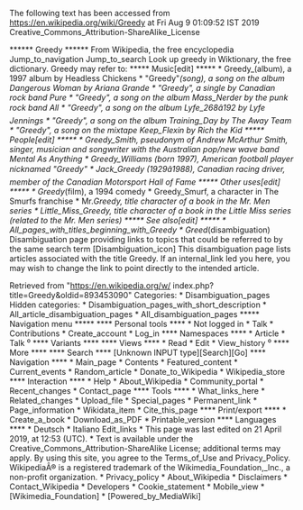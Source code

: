 The following text has been accessed from https://en.wikipedia.org/wiki/Greedy at Fri Aug 9 01:09:52 IST 2019
Creative_Commons_Attribution-ShareAlike_License




















****** Greedy ******
From Wikipedia, the free encyclopedia
Jump_to_navigation Jump_to_search
 Look up greedy in Wiktionary, the free dictionary.
Greedy may refer to:
***** Music[edit] *****
    * Greedy_(album), a 1997 album by Headless Chickens
    * "Greedy"_(song), a song on the album Dangerous Woman by Ariana Grande
    * "Greedy", a single by Canadian rock band Pure
    * "Greedy", a song on the album Mass_Nerder by the punk rock band All
    * "Greedy", a song on the album Lyfe_268â192 by Lyfe Jennings
    * "Greedy", a song on the album Training_Day by The Away Team
    * "Greedy", a song on the mixtape Keep_Flexin by Rich the Kid
***** People[edit] *****
    * Greedy_Smith, pseudonym of Andrew McArthur Smith, singer, musician and
      songwriter with the Australian pop/new wave band Mental As Anything
    * Greedy_Williams (born 1997), American football player nicknamed "Greedy"
    * Jack_Greedy (1929â1988), Canadian racing driver, member of the Canadian
      Motorsport Hall of Fame
***** Other uses[edit] *****
    * Greedy_(film), a 1994 comedy
    * Greedy_Smurf, a character in The Smurfs franchise
    * Mr._Greedy, title character of a book in the Mr. Men series
    * Little_Miss_Greedy, title character of a book in the Little Miss series
      (related to the Mr. Men series)
***** See also[edit] *****
    * All_pages_with_titles_beginning_with_Greedy
    * Greed_(disambiguation)
                      Disambiguation page providing links to topics that could
                      be referred to by the same search term
[Disambiguation_icon] This disambiguation page lists articles associated with
                      the title Greedy.
                      If an internal_link led you here, you may wish to change
                      the link to point directly to the intended article.

Retrieved from "https://en.wikipedia.org/w/
index.php?title=Greedy&oldid=893453090"
Categories:
    * Disambiguation_pages
Hidden categories:
    * Disambiguation_pages_with_short_description
    * All_article_disambiguation_pages
    * All_disambiguation_pages
***** Navigation menu *****
**** Personal tools ****
    * Not logged in
    * Talk
    * Contributions
    * Create_account
    * Log_in
**** Namespaces ****
    * Article
    * Talk
⁰
**** Variants ****
**** Views ****
    * Read
    * Edit
    * View_history
⁰
**** More ****
**** Search ****
[Unknown INPUT type][Search][Go]
**** Navigation ****
    * Main_page
    * Contents
    * Featured_content
    * Current_events
    * Random_article
    * Donate_to_Wikipedia
    * Wikipedia_store
**** Interaction ****
    * Help
    * About_Wikipedia
    * Community_portal
    * Recent_changes
    * Contact_page
**** Tools ****
    * What_links_here
    * Related_changes
    * Upload_file
    * Special_pages
    * Permanent_link
    * Page_information
    * Wikidata_item
    * Cite_this_page
**** Print/export ****
    * Create_a_book
    * Download_as_PDF
    * Printable_version
**** Languages ****
    * Deutsch
    * Italiano
Edit_links
    * This page was last edited on 21 April 2019, at 12:53 (UTC).
    * Text is available under the Creative_Commons_Attribution-ShareAlike
      License; additional terms may apply. By using this site, you agree to the
      Terms_of_Use and Privacy_Policy. WikipediaÂ® is a registered trademark of
      the Wikimedia_Foundation,_Inc., a non-profit organization.
    * Privacy_policy
    * About_Wikipedia
    * Disclaimers
    * Contact_Wikipedia
    * Developers
    * Cookie_statement
    * Mobile_view
    * [Wikimedia_Foundation]
    * [Powered_by_MediaWiki]

